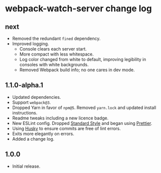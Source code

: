 # webpack-watch-server change log

## next

- Removed the redundant `fined` dependency.
- Improved logging.
  - Console clears each server start.
  - More compact with less whitespace.
  - Log color changed from white to default, improving legibility in consoles with white backgrounds.
  - Removed Webpack build info; no one cares in dev mode.

## 1.1.0-alpha.1

- Updated dependencies.
- Support `webpack@3`.
- Dropped Yarn in favor of `npm@5`. Removed `yarn.lock` and updated install instructions.
- Readme tweaks including a new licence badge.
- New ESLint config. Dropped [Standard Style](https://standardjs.com) and began using [Prettier](https://github.com/prettier/eslint-plugin-prettier).
- Using [Husky](https://github.com/typicode/husky) to ensure commits are free of lint errors.
- Exits more elegantly on errors.
- Added a change log.

## 1.0.0

- Initial release.
